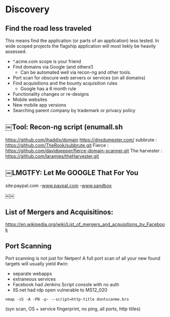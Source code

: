 # Discovery

## Find the road less traveled

This means find the application (or parts of an application) less tested. In wide scoped projects the flagship application will most liekly be heavily assessed. 

- ^.acme.com scope is your friend
- Find domains via Google (and others!)
  - Can be automated well via recon-ng and other tools.
- Port scan for obscure web servers or services (on all domains)
- Find acquisitions and the bounty acquisition rules
  - Google has a 6 month rule
- Functionality changes or re-designs
- Mobile websites
- New mobile app versions
- Searching parent company by trademark or privacy policy

## ￼Tool: Recon-ng script (enumall.sh
https://github.com/jhaddix/domain
https://dnsdumpster.com/
subbrute : https://github.com/TheRook/subbrute.git
Fierce : https://github.com/davidpepper/fierce-domain-scanner.git
The harvester : https://github.com/laramies/theHarvester.git

## ￼LMGTFY: Let Me GOOGLE That For You
site:paypal.com -www.paypal.com -www.sandbox

￼￼
## List of Mergers and Acquisitinos:
https://en.wikipedia.org/wiki/List_of_mergers_and_acquisitions_by_Facebook

## Port Scanning
Port scanning is not just for Netpen! A full port scan of all your new found targets will usually yield #win:

- separate webapps
- extraneous services
- Facebook had Jenkins Script console with no auth
- IIS.net had rdp open vulnerable to MS12_020

``nmap -sS -A -PN -p- --script=http-title dontscanme.bro``

(syn scan, OS + service fingerprint, no ping, all ports, http titles)
